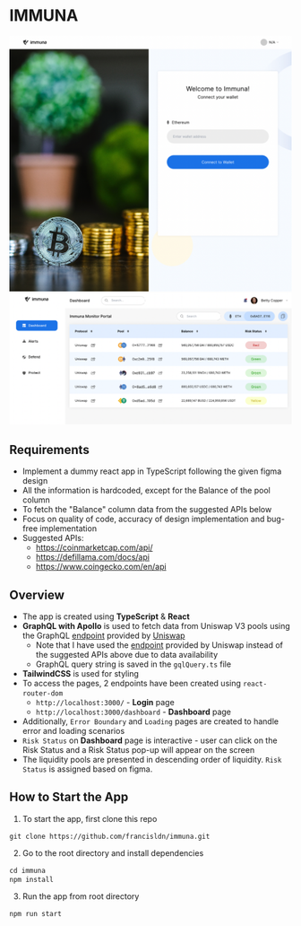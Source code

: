 # IMMUNA

<img src="./login.png" height="" alt="login page" height={250}>
<img src="./dashboard.png" alt="dashboard page" height={250}>

## Requirements
* Implement a dummy react app in TypeScript following the given figma design
* All the information is hardcoded, except for the Balance of the pool column
* To fetch the "Balance" column data from the suggested APIs below
* Focus on quality of code, accuracy of design implementation and bug-free implementation
* Suggested APIs:
  * https://coinmarketcap.com/api/
  * https://defillama.com/docs/api
  * https://www.coingecko.com/en/api

## Overview
* The app is created using **TypeScript** & **React**
* **GraphQL with Apollo** is used to fetch data from Uniswap V3 pools using the GraphQL [endpoint](https://api.thegraph.com/subgraphs/name/uniswap/uniswap-v3) provided by [Uniswap](https://docs.uniswap.org/api/subgraph/overview)
  * Note that I have used the [endpoint](https://api.thegraph.com/subgraphs/name/uniswap/uniswap-v3) provided by Uniswap instead of the suggested APIs above due to data availability
  * GraphQL query string is saved in the `gqlQuery.ts` file
* **TailwindCSS** is used for styling
* To access the pages, 2 endpoints have been created using ``react-router-dom``
  * ``http://localhost:3000/`` - **Login** page
  * ``http://localhost:3000/dashboard`` - **Dashboard** page
* Additionally, ``Error Boundary`` and ``Loading`` pages are created to handle error and loading scenarios
* ``Risk Status`` on **Dashboard** page is interactive - user can click on the Risk Status and a Risk Status pop-up will appear on the screen
* The liquidity pools are presented in descending order of liquidity. ``Risk Status`` is assigned based on figma.

## How to Start the App
1. To start the app, first clone this repo
```
git clone https://github.com/francisldn/immuna.git
```
2. Go to the root directory and install dependencies
```
cd immuna
npm install
```
3. Run the app from root directory
```
npm run start
```
